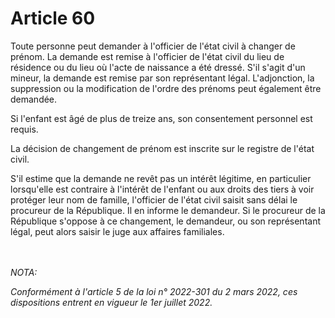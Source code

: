 # Article 60

<p>Toute personne peut demander à l'officier de l'état civil à changer de prénom. La demande est remise à l'officier de l'état civil du lieu de résidence ou du lieu où l'acte de naissance a été dressé. S'il s'agit d'un mineur, la demande est remise par son représentant légal. L'adjonction, la suppression ou la modification de l'ordre des prénoms peut également être demandée.</p><p>Si l'enfant est âgé de plus de treize ans, son consentement personnel est requis.</p><p>La décision de changement de prénom est inscrite sur le registre de l'état civil.</p><p>S'il estime que la demande ne revêt pas un intérêt légitime, en particulier lorsqu'elle est contraire à l'intérêt de l'enfant ou aux droits des tiers à voir protéger leur nom de famille, l'officier de l'état civil saisit sans délai le procureur de la République. Il en informe le demandeur. Si le procureur de la République s'oppose à ce changement, le demandeur, ou son représentant légal, peut alors saisir le juge aux affaires familiales.</p><br/><br/><i>NOTA:<p>Conformément à l'article 5 de la loi n° 2022-301 du 2 mars 2022, ces dispositions entrent en vigueur le 1er juillet 2022.</p></i>